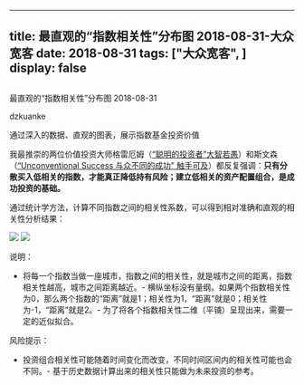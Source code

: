 
---
title:   最直观的“指数相关性”分布图 2018-08-31-大众宽客
date: 2018-08-31
tags: ["大众宽客", ]
display: false
---


## 



最直观的“指数相关性”分布图 2018-08-31




dzkuanke




通过深入的数据、直观的图表，展示指数基金投资价值


我最推崇的两位价值投资大师格雷厄姆（[“聪明的投资者”大智若愚](http://mp.weixin.qq.com/s?__biz=MzAwMTc1MDcwNw==&amp;mid=2648273008&amp;idx=1&amp;sn=1986e188daec22378d05243c9970483c&amp;chksm=82f933acb58ebabae67065fc8fb942a6458e6d204acbfe42d5eaf68f6c49ee02353936ac64c5&amp;scene=21#wechat_redirect)）和斯文森（[“Unconventional Success 与众不同的成功” 触手可及](http://mp.weixin.qq.com/s?__biz=MzAwMTc1MDcwNw==&amp;mid=2648273011&amp;idx=1&amp;sn=e22705a245e90fb6e42877456523cdcd&amp;chksm=82f933afb58ebab9945ddad1406b7ee013416143466430ab9e04883cf94942b0d1dc10ac6ca1&amp;scene=21#wechat_redirect)）都反复强调：**只有分散买入低相关的指数**<h-char unicode="ff0c" class="biaodian cjk bd-end bd-cop bd-hangable bd-jiya"><h-inner>**，**</h-inner></h-char>**才能真正降低持有风险；建立低相关的资产配置组合，是成功投资的基础。**



通过统计学方法，计算不同指数之间的相关性系数，可以得到相对准确和直观的相关性分析结果：



<img class="" data-copyright="0" data-ratio="0.8184764991896273" data-s="300,640" src="https://mmbiz.qpic.cn/mmbiz_png/PKw3FQPmhIjPla75ts1v3SMayHianCNQyyPQ70yxy1LqXZuntbWf95ufsEOkMpdq7Y7djhTXX4GGXDIZSzPxibHA/640?wx_fmt=png" data-type="png" data-w="1234" style=""/>

<img class="" data-copyright="0" data-ratio="0.8205546492659054" data-s="300,640" src="https://mmbiz.qpic.cn/mmbiz_png/PKw3FQPmhIjPla75ts1v3SMayHianCNQyXReqZ6Eh6k5MkFZNyF3gPhiapa0j4edwxt9zeK8kw4gH1Qxib0A6U2Ng/640?wx_fmt=png" data-type="png" data-w="1226" style=""/>

说明：
- 将每一个指数当做一座城市，指数之间的相关性，就是城市之间的距离，指数相关性越高，城市之间距离越近。- 横纵坐标没有量纲。如果两个指数相关性为0，那么两个指数的“距离”就是1；相关性为1，“距离”就是0；相关性为-1，“距离”就是2。- 为了将各个指数相关性二维（平铺）呈现出来，需要一定的近似拟合。


风险提示：
- 投资组合相关性可能随着时间变化而改变，不同时间区间内的相关性可能也会不同。- 基于历史数据计算出来的相关性只能做为未来投资的参考。









